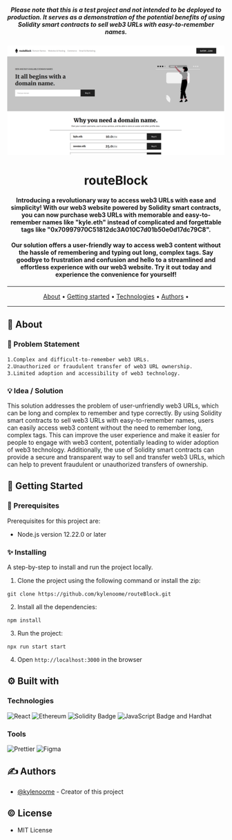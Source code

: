 <p align="center">
	<h5 align="center"> Please note that this is a test project and not intended to be deployed to production. It serves as a demonstration of the 	potential benefits of using Solidity smart contracts to sell web3 URLs with easy-to-remember names. </h5>
	<img alt="Website" src="image/screenshot-2023-02-23_11:30:11.png"> </img>
	<h1 align="center">routeBlock</h3>
</p>



<h4 align="center"> Introducing a revolutionary way to access web3 URLs with ease and simplicity! With our web3 website powered by Solidity smart contracts, you can now purchase web3 URLs with memorable and easy-to-remember names like "kyle.eth" instead of complicated and forgettable tags like "0x70997970C51812dc3A010C7d01b50e0d17dc79C8".
    <br>
</h4>

<h4 align="center"> Our solution offers a user-friendly way to access web3 content without the hassle of remembering and typing out long, complex tags. Say goodbye to frustration and confusion and hello to a streamlined and effortless experience with our web3 website. Try it out today and experience the convenience for yourself!
    <br>
</h4>

---

<p align="center">
 <a href="#about">About</a> •
 <a href="#started">Getting started</a> •
 <a href="#built_using">Technologies</a> •
 <a href="#authors">Authors</a> •
</p>

---

## 🧐 About <a name="about"><a/>

### 🧠 Problem Statement <a name = "problem_statement"></a>

    1.Complex and difficult-to-remember web3 URLs.
    2.Unauthorized or fraudulent transfer of web3 URL ownership.
    3.Limited adoption and accessibility of web3 technology.
	
### 💡 Idea / Solution <a name = "idea"></a>

This solution addresses the problem of user-unfriendly web3 URLs, which can be long and complex to remember and type correctly. By using Solidity smart contracts to sell web3 URLs with easy-to-remember names, users can easily access web3 content without the need to remember long, complex tags. This can improve the user experience and make it easier for people to engage with web3 content, potentially leading to wider adoption of web3 technology. Additionally, the use of Solidity smart contracts can provide a secure and transparent way to sell and transfer web3 URLs, which can help to prevent fraudulent or unauthorized transfers of ownership.


## 🏁 Getting Started <a name = "started"></a>

### 🎐 Prerequisites

Prerequisites for this project are:

- Node.js version 12.22.0 or later

### ✨ Installing

A step-by-step to install and run the project locally.

1. Clone the project using the following command or install the zip:

```
git clone https://github.com/kylenoome/routeBlock.git
```

2. Install all the dependencies:

```
npm install
```

3. Run the project:

```
npx run start start
```

4. Open `http://localhost:3000` in the browser

## ⚙ Built with <a name = "built_using"></a>

### Technologies

![React](https://img.shields.io/badge/React-61DAFB?style=for-the-badge&logo=react&logoColor=black)
![Ethereum](https://img.shields.io/badge/Ethereum-3C3C3D?style=for-the-badge&logo=Ethereum&logoColor=white)
![Solidity Badge](https://img.shields.io/badge/Solidity-363636?logo=solidity&logoColor=fff&style=flat-square)
![JavaScript Badge](https://img.shields.io/badge/JavaScript-F7DF1E?logo=javascript&logoColor=000&style=flat-square)
and Hardhat

	
### Tools

![Prettier](https://img.shields.io/badge/Prettier-F7B93E?style=for-the-badge&logo=prettier&logoColor=black)
![Figma](https://img.shields.io/badge/Figma-F24E1E?style=for-the-badge&logo=figma&logoColor=white)

## ✍️ Authors <a name = "authors"></a>

- [@kylenoome](https://github.com/kylenoome) - Creator of this project


## © License

- MIT License
